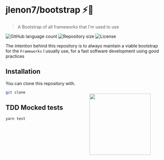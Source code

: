 # jlenon7/bootstrap ⚡️🏁

> A Bootstrap of all frameworks that I'm used to use

<p>
  <img alt="GitHub language count" src="https://img.shields.io/github/languages/count/jlenon7/bootstrap?style=for-the-badge&logo=appveyor">

  <img alt="Repository size" src="https://img.shields.io/github/repo-size/jlenon7/bootstrap?style=for-the-badge&logo=appveyor">

  <img alt="License" src="https://img.shields.io/badge/license-MIT-brightgreen?style=for-the-badge&logo=appveyor">
</p>

The intention behind this repository is to always maintain a viable bootstrap for the `Frameworks` I usually use, for a fast software development using good practices

<img src="http://pixelartmaker.com/art/0fd29664f234657.png" width="200px" align="right" hspace="30px" vspace="100px">

## Installation

You can clone this repository with.

```bash
git clone
```

## TDD Mocked tests

```bash
yarn test
```
